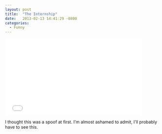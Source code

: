 ```yaml
---
layout: post
title:  "The Internship"
date:   2013-02-13 14:41:29 -0800
categories:
  - Funny
---
```


<iframe class="embedly-embed" src="//cdn.embedly.com/widgets/media.html?src=https%3A%2F%2Fwww.youtube.com%2Fembed%2Fa8DjuGlVknQ%3Ffeature%3Doembed&url=https%3A%2F%2Fwww.youtube.com%2Fwatch%3Ffeature%3Dplayer_embedded%26v%3Da8DjuGlVknQ&image=https%3A%2F%2Fi.ytimg.com%2Fvi%2Fa8DjuGlVknQ%2Fhqdefault.jpg&key=d815972c91e546edb5d2d02e509f8b1c&type=text%2Fhtml&schema=youtube" width="450" height="253" scrolling="no" frameborder="0" allowfullscreen></iframe>

I thought this was a spoof at first. I'm almost ashamed to admit, I'll probably have to see this.
